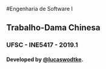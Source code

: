 #Engenharia de Software I
## Trabalho-Dama Chinesa
### UFSC - INE5417 - 2019.1
#### Developed by [@lucaswodtke](https://github.com/lucaswodtke).

